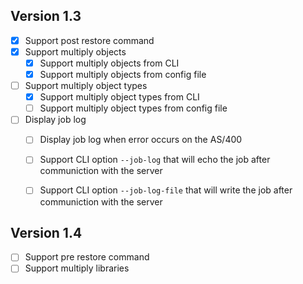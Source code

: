 ## Version 1.3
- [x] Support post restore command
- [x] Support multiply objects
   - [x] Support multiply objects from CLI
   - [x] Support multiply objects from config file
- [ ] Support multiply object types
   - [x] Support multiply object types from CLI
   - [ ] Support multiply object types from config file
- [ ] Display job log
   - [ ] Display job log when error occurs on the AS/400
   - [ ] Support CLI option `--job-log` that will echo the job after communiction with the server
   - [ ] Support CLI option `--job-log-file` that will write the job after communiction with the server


## Version 1.4
- [ ] Support pre restore command
- [ ] Support multiply libraries
